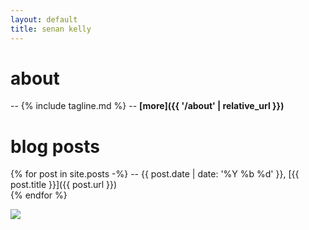 ```yaml
---
layout: default
title: senan kelly
---
```


# about
-- {% include tagline.md %}
-- **[more]({{ '/about' | relative_url }})**

# blog posts
{% for post in site.posts -%}
  -- <span class="date">{{ post.date | date: '%Y %b %d' }}</span>, [{{ post.title }}]({{ post.url }})  
{% endfor %}

<img id="purdy" src="{{ '/assets/images/purdy.jpg' | relative_url }}">
